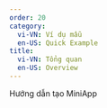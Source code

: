 ```yaml
---
order: 20
category:
  vi-VN: Ví dụ mẫu
  en-US: Quick Example
title: 
  vi-VN: Tổng quan
  en-US: Overview
---
```


Hướng dẫn tạo MiniApp